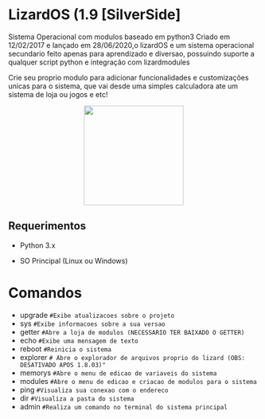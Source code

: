 # LizardOS (1.9 [SilverSide]
Sistema Operacional com modulos baseado em python3
Criado em 12/02/2017 e lançado em 28/06/2020,o lizardOS e um sistema operacional secundario feito apenas para aprendizado e diversao, possuindo suporte a qualquer script python e integração com lizardmodules

Crie seu proprio modulo para adicionar funcionalidades e customizações unicas para o sistema, que vai desde uma simples calculadora ate um sistema de loja ou jogos e etc!
<center>
<img src="https://png.pngtree.com/png-vector/20191113/ourlarge/pngtree-lizard-icon-cartoon-style-png-image_1967363.jpg" width="200" height="200" /> </center>
<h2> Requerimentos</h2>

* Python 3.x

* SO Principal (Linux ou Windows)

# Comandos

- upgrade ``#Exibe atualizacoes sobre o projeto``
- sys ``#Exibe informacoes sobre a sua versao``
- getter  ``#Abre a loja de modulos (NECESSARIO TER BAIXADO O GETTER)``
- echo ``#Exibe uma mensagem de texto``
- reboot ``#Reinicia o sistema ``
- explorer ``# Abre o explorador de arquivos proprio do lizard (OBS: DESATIVADO APOS 1.8.03)"``
- memorys ``#Abre o menu de edicao de variaveis do sistema ``
- modules ``#Abre o menu de edicao e criacao de modulos para o sistema``
- ping ``#Visualiza sua conexao com o endereco ``
- dir ``#Visualiza a pasta do sistema ``
- admin ``#Realiza um comando no terminal do sistema principal``

